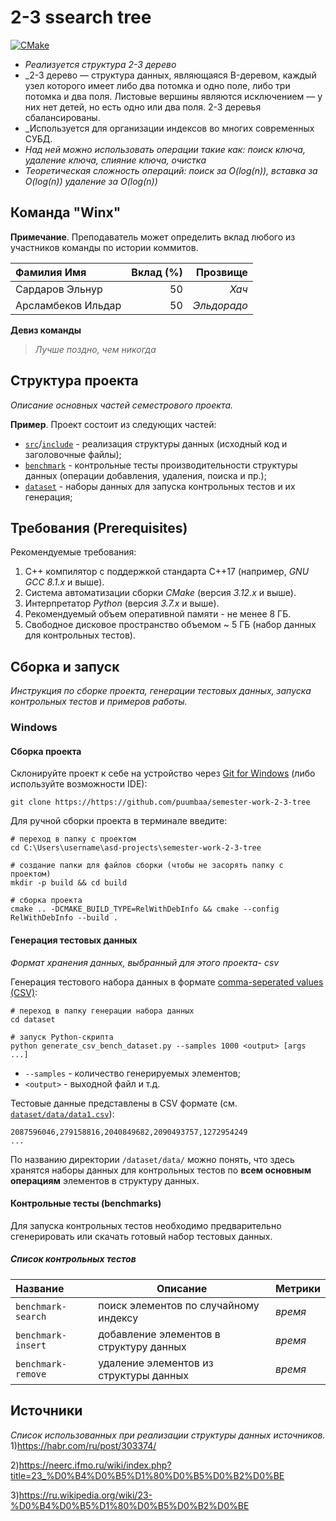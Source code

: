 # 2-3 ssearch tree

[![CMake](https://github.com/puumbaa/semester-work-2-3-tree/actions/workflows/cmake.yml/badge.svg)](https://github.com/puumbaa/semester-work-2-3-tree/actions/workflows/cmake.yml)


- _Реализуется структура 2-3 дерево_
- _2-3 дерево — структура данных, являющаяся B-деревом, каждый узел которого
  имеет либо два потомка и одно поле, либо три потомка и два поля. Листовые вершины являются 
  исключением — у них нет детей, но есть одно или два поля. 2-3 деревья сбалансированы.
- _Используется для организации индексов во многих современных СУБД.
- _Над ней можно использовать операции такие как: поиск ключа, удаление ключа, слияние ключа, очистка_
- _Теоретическая сложность операций: поиск за O(log(n)), вставка за O(log(n)) удаление за O(log(n))_

## Команда "Winx"



**Примечание**. Преподаватель может определить вклад любого из участников команды по истории коммитов.

| Фамилия Имя        | Вклад (%) | Прозвище              |
| :---               |   ---:    |  ---:                 |
| Сардаров Эльнур    |    50     |  _Хач_                |
| Арсламбеков Ильдар |    50     |  _Эльдорадо_          |


**Девиз команды**
> _Лучше поздно, чем никогда_

## Структура проекта

_Описание основных частей семестрового проекта._

**Пример**. Проект состоит из следующих частей:

- [`src`](src)/[`include`](include) - реализация структуры данных (исходный код и заголовочные файлы);
- [`benchmark`](benchmark) - контрольные тесты производительности структуры данных (операции добавления, удаления,
  поиска и пр.);
- [`dataset`](dataset) - наборы данных для запуска контрольных тестов и их генерация;

## Требования (Prerequisites)

Рекомендуемые требования:

1. С++ компилятор c поддержкой стандарта C++17 (например, _GNU GCC 8.1.x_ и выше).
2. Система автоматизации сборки _CMake_ (версия _3.12.x_ и выше).
3. Интерпретатор _Python_ (версия _3.7.x_ и выше).
4. Рекомендуемый объем оперативной памяти - не менее 8 ГБ.
5. Свободное дисковое пространство объемом ~ 5 ГБ (набор данных для контрольных тестов).

## Сборка и запуск

_Инструкция по сборке проекта, генерации тестовых данных, запуска контрольных тестов и примеров работы._


###  Windows

#### Сборка проекта

Склонируйте проект к себе на устройство через [Git for Windows](https://gitforwindows.org/) (либо используйте
возможности IDE):

```shell
git clone https://https://github.com/puumbaa/semester-work-2-3-tree
```

Для ручной сборки проекта в терминале введите:

```shell
# переход в папку с проектом
cd C:\Users\username\asd-projects\semester-work-2-3-tree

# создание папки для файлов сборки (чтобы не засорять папку с проектом) 
mkdir -p build && cd build 

# сборка проекта
cmake .. -DCMAKE_BUILD_TYPE=RelWithDebInfo && cmake --config RelWithDebInfo --build . 
```

#### Генерация тестовых данных

_Формат хранения данных, выбранный для этого проекта- csv_

Генерация тестового набора данных в
формате [comma-seperated values (CSV)](https://en.wikipedia.org/wiki/Comma-separated_values):

```shell
# переход в папку генерации набора данных
cd dataset

# запуск Python-скрипта
python generate_csv_bench_dataset.py --samples 1000 <output> [args ...]
```

- `--samples` - количество генерируемых элементов;
- `<output>` - выходной файл и т.д.

Тестовые данные представлены в CSV формате (см.
[`dataset/data/data1.csv`](dataset/data/data1.csv)):

```csv
2087596046,279158816,2040849682,2090493757,1272954249
...
```

По названию директории `/dataset/data/` можно понять, что здесь хранятся наборы данных для контрольных тестов по
**всем основным операциям** элементов в структуру данных.

#### Контрольные тесты (benchmarks)


Для запуска контрольных тестов необходимо предварительно сгенерировать или скачать готовый набор тестовых данных.


##### Список контрольных тестов

| Название                  | Описание                                | Метрики         |
| :---                      | ---                                     | :---            |
| `benchmark-search` | поиск элементов по случайному индексу   | _время_         |
| `benchmark-insert`           | добавление элементов в структуру данных | _время_  |
|     `benchmark-remove`                  | удаление элементов из структуры данных                                    | _время_             |


## Источники

_Список использованных при реализации структуры данных источников._
1)https://habr.com/ru/post/303374/

2)https://neerc.ifmo.ru/wiki/index.php?title=23_%D0%B4%D0%B5%D1%80%D0%B5%D0%B2%D0%BE

3)https://ru.wikipedia.org/wiki/23-%D0%B4%D0%B5%D1%80%D0%B5%D0%B2%D0%BE
